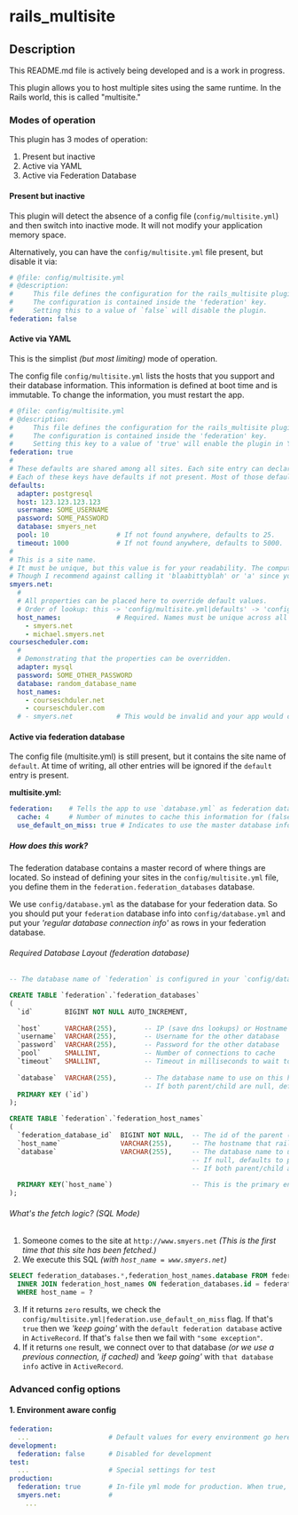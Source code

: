 # rails_multisite

## Description

This README.md file is actively being developed and is a work in progress.

This plugin allows you to host multiple sites using the same runtime. In the Rails world, this is called "multisite."

### Modes of operation

This plugin has 3 modes of operation:

1. Present but inactive
2. Active via YAML
3. Active via Federation Database 

#### Present but inactive

This plugin will detect the absence of a config file (`config/multisite.yml`) and then switch into inactive mode. It will not modify your application memory space.

Alternatively, you can have the `config/multisite.yml` file present, but disable it via:

```YAML
# @file: config/multisite.yml
# @description: 
#     This file defines the configuration for the rails_multisite plugin.
#     The configuration is contained inside the 'federation' key.
#     Setting this to a value of `false` will disable the plugin.
federation: false
```

#### Active via YAML

This is the simplist *(but most limiting)* mode of operation.

The config file `config/multisite.yml` lists the hosts that you support and their database information. This information is defined at boot time and is immutable. To change the information, you must restart the app.

```yaml
# @file: config/multisite.yml
# @description: 
#     This file defines the configuration for the rails_multisite plugin.
#     The configuration is contained inside the 'federation' key.
#     Setting this key to a value of 'true' will enable the plugin in YAML mode.
federation: true
#
# These defaults are shared among all sites. Each site entry can declare values to override these values.
# Each of these keys have defaults if not present. Most of those defaults are found in `config/database.yml` 
defaults:
  adapter: postgresql
  host: 123.123.123.123
  username: SOME_USERNAME
  password: SOME_PASSWORD
  database: smyers_net
  pool: 10                 # If not found anywhere, defaults to 25.
  timeout: 1000            # If not found anywhere, defaults to 5000.
#
# This is a site name.
# It must be unique, but this value is for your readability. The computer doesn't care. 
# Though I recommend against calling it 'blaabittyblah' or 'a' since you'll want to remember what it is for.
smyers.net:
  # 
  # All properties can be placed here to override default values.
  # Order of lookup: this -> 'config/multisite.yml|defaults' -> 'config/
  host_names:              # Required. Names must be unique across all active database configs.
    - smyers.net
    - michael.smyers.net
coursescheduler.com:
  #
  # Demonstrating that the properties can be overridden.
  adapter: mysql
  password: SOME_OTHER_PASSWORD
  database: random_database_name
  host_names:
    - courseschduler.net
    - courseschduler.com
  # - smyers.net           # This would be invalid and your app would crash.
```

#### Active via federation database

The config file (multisite.yml) is still present, but it contains the site name of `default`. At time of writing, all other entries will be ignored if the `default` entry is present.

**multisite.yml:**
```yaml
federation:    # Tells the app to use `database.yml` as federation data, not actual data.
  cache: 4     # Number of minutes to cache this information for (false or 0 to disable caching. WARNING: SQL query every refresh! Defaults to 24 hours)
  use_default_on_miss: true # Indicates to use the master database information if the site is not found in the database. This means you need to use your load balancer (ex: nginx) to protect this site from unsupported hostnames.
```

##### How does this work?

The federation database contains a master record of where things are located. So instead of defining your sites in the `config/multisite.yml` file, you define them in the `federation.federation_databases` database. 

We use `config/database.yml` as the database for your federation data. So you should put your `federation` database info into `config/database.yml` and put your *'regular database connection info'* as rows in your federation database.

###### Required Database Layout (federation database)

```sql
-- The database name of `federation` is configured in your `config/database.yml` file

CREATE TABLE `federation`.`federation_databases`
(
  `id`        BIGINT NOT NULL AUTO_INCREMENT, 
  
  `host`      VARCHAR(255),       -- IP (save dns lookups) or Hostname of other database
  `username`  VARCHAR(255),       -- Username for the other database
  `password`  VARCHAR(255),       -- Password for the other database
  `pool`      SMALLINT,           -- Number of connections to cache
  `timeout`   SMALLINT,           -- Timeout in milliseconds to wait to connect
  
  `database`  VARCHAR(255),       -- The database name to use on this host. (can be null)
                                  -- If both parent/child are null, defaults to your `database.yml` value.
  PRIMARY KEY (`id`)
);

CREATE TABLE `federation`.`federation_host_names`
(
  `federation_database_id`  BIGINT NOT NULL,  -- The id of the parent (federation.federation_sites) 
  `host_name`               VARCHAR(255),     -- The hostname that rails sees (ex: smyers.net)
  `database`                VARCHAR(255),     -- The database name to use for this host name. 
                                              -- If null, defaults to parent value.
                                              -- If both parent/child are null, defaults to your `database.yml` value.
  
  PRIMARY KEY(`host_name`)                    -- This is the primary entry point to this dataset.
);
```

###### What's the fetch logic? (SQL Mode)

1. Someone comes to the site at `http://www.smyers.net` *(This is the first time that this site has been fetched.)*
2. We execute this SQL *(with `host_name = www.smyers.net`)*
```SQL
SELECT federation_databases.*,federation_host_names.database FROM federation_databases
  INNER JOIN federation_host_names ON federation_databases.id = federation_host_names.federation_database_id
  WHERE host_name = ?
```
3. If it returns `zero` results, we check the `config/multisite.yml|federation.use_default_on_miss` flag. If that's `true` then we *'keep going'* with the `default federation database` active in `ActiveRecord`. If that's `false` then we fail with `"some exception"`.
4. If it returns `one` result, we connect over to that database *(or we use a previous connection, if cached)* and *'keep going'* with `that database info` active in `ActiveRecord`.

### Advanced config options

#### 1. Environment aware config

```YAML
federation:
  ...                    # Default values for every environment go here.
development: 
  federation: false      # Disabled for development
test:
  ...                    # Special settings for test
production:
  federation: true       # In-file yml mode for production. When true, searches for keys for config data.
  smyers.net:            #
    ...
```




